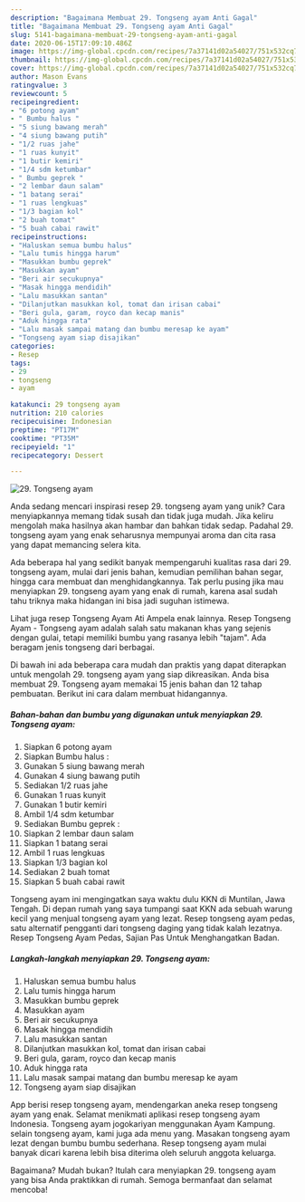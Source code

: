 ```yaml
---
description: "Bagaimana Membuat 29. Tongseng ayam Anti Gagal"
title: "Bagaimana Membuat 29. Tongseng ayam Anti Gagal"
slug: 5141-bagaimana-membuat-29-tongseng-ayam-anti-gagal
date: 2020-06-15T17:09:10.486Z
image: https://img-global.cpcdn.com/recipes/7a37141d02a54027/751x532cq70/29-tongseng-ayam-foto-resep-utama.jpg
thumbnail: https://img-global.cpcdn.com/recipes/7a37141d02a54027/751x532cq70/29-tongseng-ayam-foto-resep-utama.jpg
cover: https://img-global.cpcdn.com/recipes/7a37141d02a54027/751x532cq70/29-tongseng-ayam-foto-resep-utama.jpg
author: Mason Evans
ratingvalue: 3
reviewcount: 5
recipeingredient:
- "6 potong ayam"
- " Bumbu halus "
- "5 siung bawang merah"
- "4 siung bawang putih"
- "1/2 ruas jahe"
- "1 ruas kunyit"
- "1 butir kemiri"
- "1/4 sdm ketumbar"
- " Bumbu geprek "
- "2 lembar daun salam"
- "1 batang serai"
- "1 ruas lengkuas"
- "1/3 bagian kol"
- "2 buah tomat"
- "5 buah cabai rawit"
recipeinstructions:
- "Haluskan semua bumbu halus"
- "Lalu tumis hingga harum"
- "Masukkan bumbu geprek"
- "Masukkan ayam"
- "Beri air secukupnya"
- "Masak hingga mendidih"
- "Lalu masukkan santan"
- "Dilanjutkan masukkan kol, tomat dan irisan cabai"
- "Beri gula, garam, royco dan kecap manis"
- "Aduk hingga rata"
- "Lalu masak sampai matang dan bumbu meresap ke ayam"
- "Tongseng ayam siap disajikan"
categories:
- Resep
tags:
- 29
- tongseng
- ayam

katakunci: 29 tongseng ayam 
nutrition: 210 calories
recipecuisine: Indonesian
preptime: "PT17M"
cooktime: "PT35M"
recipeyield: "1"
recipecategory: Dessert

---
```



![29. Tongseng ayam](https://img-global.cpcdn.com/recipes/7a37141d02a54027/751x532cq70/29-tongseng-ayam-foto-resep-utama.jpg)

Anda sedang mencari inspirasi resep 29. tongseng ayam yang unik? Cara menyiapkannya memang tidak susah dan tidak juga mudah. Jika keliru mengolah maka hasilnya akan hambar dan bahkan tidak sedap. Padahal 29. tongseng ayam yang enak seharusnya mempunyai aroma dan cita rasa yang dapat memancing selera kita.

Ada beberapa hal yang sedikit banyak mempengaruhi kualitas rasa dari 29. tongseng ayam, mulai dari jenis bahan, kemudian pemilihan bahan segar, hingga cara membuat dan menghidangkannya. Tak perlu pusing jika mau menyiapkan 29. tongseng ayam yang enak di rumah, karena asal sudah tahu triknya maka hidangan ini bisa jadi suguhan istimewa.

Lihat juga resep Tongseng Ayam Ati Ampela enak lainnya. Resep Tongseng Ayam - Tongseng ayam adalah salah satu makanan khas yang sejenis dengan gulai, tetapi memiliki bumbu yang rasanya lebih &#34;tajam&#34;. Ada beragam jenis tongseng dari berbagai.


Di bawah ini ada beberapa cara mudah dan praktis yang dapat diterapkan untuk mengolah 29. tongseng ayam yang siap dikreasikan. Anda bisa membuat 29. Tongseng ayam memakai 15 jenis bahan dan 12 tahap pembuatan. Berikut ini cara dalam membuat hidangannya.

<!--inarticleads1-->

##### Bahan-bahan dan bumbu yang digunakan untuk menyiapkan 29. Tongseng ayam:

1. Siapkan 6 potong ayam
1. Siapkan  Bumbu halus :
1. Gunakan 5 siung bawang merah
1. Gunakan 4 siung bawang putih
1. Sediakan 1/2 ruas jahe
1. Gunakan 1 ruas kunyit
1. Gunakan 1 butir kemiri
1. Ambil 1/4 sdm ketumbar
1. Sediakan  Bumbu geprek :
1. Siapkan 2 lembar daun salam
1. Siapkan 1 batang serai
1. Ambil 1 ruas lengkuas
1. Siapkan 1/3 bagian kol
1. Sediakan 2 buah tomat
1. Siapkan 5 buah cabai rawit


Tongseng ayam ini mengingatkan saya waktu dulu KKN di Muntilan, Jawa Tengah. Di depan rumah yang saya tumpangi saat KKN ada sebuah warung kecil yang menjual tongseng ayam yang lezat. Resep tongseng ayam pedas, satu alternatif pengganti dari tongseng daging yang tidak kalah lezatnya. Resep Tongseng Ayam Pedas, Sajian Pas Untuk Menghangatkan Badan. 

<!--inarticleads2-->

##### Langkah-langkah menyiapkan 29. Tongseng ayam:

1. Haluskan semua bumbu halus
1. Lalu tumis hingga harum
1. Masukkan bumbu geprek
1. Masukkan ayam
1. Beri air secukupnya
1. Masak hingga mendidih
1. Lalu masukkan santan
1. Dilanjutkan masukkan kol, tomat dan irisan cabai
1. Beri gula, garam, royco dan kecap manis
1. Aduk hingga rata
1. Lalu masak sampai matang dan bumbu meresap ke ayam
1. Tongseng ayam siap disajikan


App berisi resep tongseng ayam, mendengarkan aneka resep tongseng ayam yang enak. Selamat menikmati aplikasi resep tongseng ayam Indonesia. Tongseng ayam jogokariyan menggunakan Ayam Kampung. selain tongseng ayam, kami juga ada menu yang. Masakan tongseng ayam lezat dengan bumbu bumbu sederhana. Resep tongseng ayam mulai banyak dicari karena lebih bisa diterima oleh seluruh anggota keluarga. 

Bagaimana? Mudah bukan? Itulah cara menyiapkan 29. tongseng ayam yang bisa Anda praktikkan di rumah. Semoga bermanfaat dan selamat mencoba!
